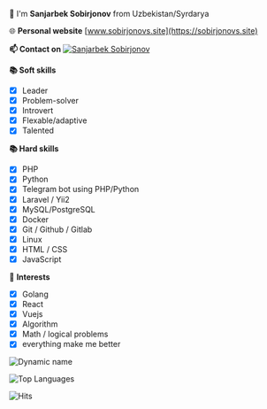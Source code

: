 
👋 I'm **Sanjarbek Sobirjonov** from Uzbekistan/Syrdarya

🌐 **Personal website** [www.sobirjonovs.site](https://sobirjonovs.site)

**📫 Contact on** [![Sanjarbek Sobirjonov](https://img.shields.io/badge/sobirjonovs-30302f?style=flat&logo=telegram)](https://t.me/sobirjonovsuz)

**📚 Soft skills**
 - [x] Leader
 - [x] Problem-solver
 - [x] Introvert
 - [x] Flexable/adaptive
 - [x] Talented

**📚 Hard skills**
 - [x] PHP
 - [x] Python
 - [x] Telegram bot using PHP/Python
 - [x] Laravel / Yii2
 - [x] MySQL/PostgreSQL
 - [x] Docker
 - [x] Git / Github / Gitlab
 - [x] Linux
 - [x] HTML / CSS 
 - [x] JavaScript

🚀 **Interests**
 - [x] Golang
 - [x] React
 - [x] Vuejs
 - [x] Algorithm
 - [x] Math / logical problems
 - [x] everything make me better

![Dynamic name](https://github-readme-stats.vercel.app/api?username=sobirjonovs&show_icons=true&theme=radical)

![Top Languages](https://github-readme-stats.vercel.app/api/top-langs/?username=sobirjonovs&layout=compact&theme=radical)

![Hits](https://hits.seeyoufarm.com/api/count/incr/badge.svg?url=https://github.com/sobirjonovs/)

